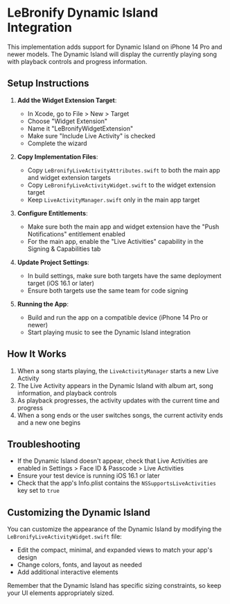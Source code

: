 # LeBronify Dynamic Island Integration

This implementation adds support for Dynamic Island on iPhone 14 Pro and newer models. The Dynamic Island will display the currently playing song with playback controls and progress information.

## Setup Instructions

1. **Add the Widget Extension Target**:

    - In Xcode, go to File > New > Target
    - Choose "Widget Extension"
    - Name it "LeBronifyWidgetExtension"
    - Make sure "Include Live Activity" is checked
    - Complete the wizard

2. **Copy Implementation Files**:

    - Copy `LeBronifyLiveActivityAttributes.swift` to both the main app and widget extension targets
    - Copy `LeBronifyLiveActivityWidget.swift` to the widget extension target
    - Keep `LiveActivityManager.swift` only in the main app target

3. **Configure Entitlements**:

    - Make sure both the main app and widget extension have the "Push Notifications" entitlement enabled
    - For the main app, enable the "Live Activities" capability in the Signing & Capabilities tab

4. **Update Project Settings**:

    - In build settings, make sure both targets have the same deployment target (iOS 16.1 or later)
    - Ensure both targets use the same team for code signing

5. **Running the App**:
    - Build and run the app on a compatible device (iPhone 14 Pro or newer)
    - Start playing music to see the Dynamic Island integration

## How It Works

1. When a song starts playing, the `LiveActivityManager` starts a new Live Activity
2. The Live Activity appears in the Dynamic Island with album art, song information, and playback controls
3. As playback progresses, the activity updates with the current time and progress
4. When a song ends or the user switches songs, the current activity ends and a new one begins

## Troubleshooting

-   If the Dynamic Island doesn't appear, check that Live Activities are enabled in Settings > Face ID & Passcode > Live Activities
-   Ensure your test device is running iOS 16.1 or later
-   Check that the app's Info.plist contains the `NSSupportsLiveActivities` key set to `true`

## Customizing the Dynamic Island

You can customize the appearance of the Dynamic Island by modifying the `LeBronifyLiveActivityWidget.swift` file:

-   Edit the compact, minimal, and expanded views to match your app's design
-   Change colors, fonts, and layout as needed
-   Add additional interactive elements

Remember that the Dynamic Island has specific sizing constraints, so keep your UI elements appropriately sized.
